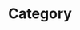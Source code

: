 ---
title: Category
image: /placeholder.webp
description: Lorem ipsum dolor sit amet consectetur.
---